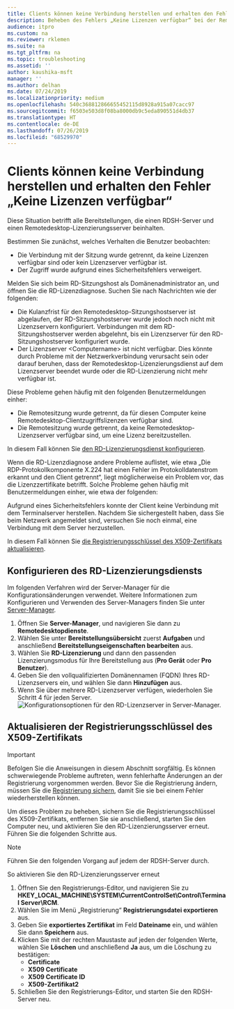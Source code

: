 ```yaml
---
title: Clients können keine Verbindung herstellen und erhalten den Fehler „Keine Lizenzen verfügbar“
description: Beheben des Fehlers „Keine Lizenzen verfügbar“ bei der Remotedesktopverbindung
audience: itpro
ms.custom: na
ms.reviewer: rklemen
ms.suite: na
ms.tgt_pltfrm: na
ms.topic: troubleshooting
ms.assetid: ''
author: kaushika-msft
manager: ''
ms.author: delhan
ms.date: 07/24/2019
ms.localizationpriority: medium
ms.openlocfilehash: 540c368812866655452115d8928a915a07cacc97
ms.sourcegitcommit: f6503e503d8f08ba8000db9c5eda890551d4db37
ms.translationtype: HT
ms.contentlocale: de-DE
ms.lasthandoff: 07/26/2019
ms.locfileid: "68529970"
---
```

# <a name="clients-cant-connect-and-see-no-licenses-available-error"></a>Clients können keine Verbindung herstellen und erhalten den Fehler „Keine Lizenzen verfügbar“

Diese Situation betrifft alle Bereitstellungen, die einen RDSH-Server und einen Remotedesktop-Lizenzierungsserver beinhalten.

Bestimmen Sie zunächst, welches Verhalten die Benutzer beobachten:

- Die Verbindung mit der Sitzung wurde getrennt, da keine Lizenzen verfügbar sind oder kein Lizenzserver verfügbar ist.
- Der Zugriff wurde aufgrund eines Sicherheitsfehlers verweigert.

Melden Sie sich beim RD-Sitzungshost als Domänenadministrator an, und öffnen Sie die RD-Lizenzdiagnose. Suchen Sie nach Nachrichten wie der folgenden:

  - Die Kulanzfrist für den Remotedesktop-Sitzungshostserver ist abgelaufen, der RD-Sitzungshostserver wurde jedoch noch nicht mit Lizenzservern konfiguriert. Verbindungen mit dem RD-Sitzungshostserver werden abgelehnt, bis ein Lizenzserver für den RD-Sitzungshostserver konfiguriert wurde.
  - Der Lizenzserver \<Computername\> ist nicht verfügbar. Dies könnte durch Probleme mit der Netzwerkverbindung verursacht sein oder darauf beruhen, dass der Remotedesktop-Lizenzierungsdienst auf dem Lizenzserver beendet wurde oder die RD-Lizenzierung nicht mehr verfügbar ist.

Diese Probleme gehen häufig mit den folgenden Benutzermeldungen einher:

  - Die Remotesitzung wurde getrennt, da für diesen Computer keine Remotedesktop-Clientzugriffslizenzen verfügbar sind.
  - Die Remotesitzung wurde getrennt, da keine Remotedesktop-Lizenzserver verfügbar sind, um eine Lizenz bereitzustellen.

In diesem Fall können Sie [den RD-Lizenzierungsdienst konfigurieren](#configure-the-rd-licensing-service).

Wenn die RD-Lizenzdiagnose andere Probleme auflistet, wie etwa „Die RDP-Protokollkomponente X.224 hat einen Fehler im Protokolldatenstrom erkannt und den Client getrennt“, liegt möglicherweise ein Problem vor, das die Lizenzzertifikate betrifft. Solche Probleme gehen häufig mit Benutzermeldungen einher, wie etwa der folgenden:

Aufgrund eines Sicherheitsfehlers konnte der Client keine Verbindung mit dem Terminalserver herstellen. Nachdem Sie sichergestellt haben, dass Sie beim Netzwerk angemeldet sind, versuchen Sie noch einmal, eine Verbindung mit dem Server herzustellen.

In diesem Fall können Sie [die Registrierungsschlüssel des X509-Zertifikats aktualisieren](#refresh-the-x509-certificate-registry-keys).

## <a name="configure-the-rd-licensing-service"></a>Konfigurieren des RD-Lizenzierungsdiensts

Im folgenden Verfahren wird der Server-Manager für die Konfigurationsänderungen verwendet. Weitere Informationen zum Konfigurieren und Verwenden des Server-Managers finden Sie unter [Server-Manager](../../../administration/server-manager/server-manager.md).

1. Öffnen Sie **Server-Manager**, und navigieren Sie dann zu **Remotedesktopdienste**.
2. Wählen Sie unter **Bereitstellungsübersicht** zuerst **Aufgaben** und anschließend **Bereitstellungseigenschaften bearbeiten** aus.
3. Wählen Sie **RD-Lizenzierung** und dann den passenden Lizenzierungsmodus für Ihre Bereitstellung aus (**Pro Gerät** oder **Pro Benutzer**).
4. Geben Sie den vollqualifizierten Domänennamen (FQDN) Ihres RD-Lizenzservers ein, und wählen Sie dann **Hinzufügen** aus.
5. Wenn Sie über mehrere RD-Lizenzserver verfügen, wiederholen Sie Schritt 4 für jeden Server. 
    ![Konfigurationsoptionen für den RD-Lizenzserver in Server-Manager.](../media/troubleshoot-remote-desktop-connections/RDLicensing_Configure.png)

## <a name="refresh-the-x509-certificate-registry-keys"></a>Aktualisieren der Registrierungsschlüssel des X509-Zertifikats

> [!IMPORTANT]  
> Befolgen Sie die Anweisungen in diesem Abschnitt sorgfältig. Es können schwerwiegende Probleme auftreten, wenn fehlerhafte Änderungen an der Registrierung vorgenommen werden. Bevor Sie die Registrierung ändern, müssen Sie die [Registrierung sichern](https://support.microsoft.com/help/322756), damit Sie sie bei einem Fehler wiederherstellen können.

Um dieses Problem zu beheben, sichern Sie die Registrierungsschlüssel des X509-Zertifikats, entfernen Sie sie anschließend, starten Sie den Computer neu, und aktivieren Sie den RD-Lizenzierungsserver erneut. Führen Sie die folgenden Schritte aus.

> [!NOTE]
> Führen Sie den folgenden Vorgang auf jedem der RDSH-Server durch.

So aktivieren Sie den RD-Lizenzierungsserver erneut

1. Öffnen Sie den Registrierungs-Editor, und navigieren Sie zu **HKEY\_LOCAL\_MACHINE\\SYSTEM\\CurrentControlSet\\Control\\Terminal Server\\RCM**.
2. Wählen Sie im Menü „Registrierung“ **Registrierungsdatei exportieren** aus.
3. Geben Sie **exportiertes Zertifikat** im Feld **Dateiname** ein, und wählen Sie dann **Speichern** aus.
4. Klicken Sie mit der rechten Maustaste auf jeden der folgenden Werte, wählen Sie **Löschen** und anschließend **Ja** aus, um die Löschung zu bestätigen:  
      - **Certificate**
      - **X509 Certificate**
      - **X509 Certificate ID**
      - **X509-Zertifikat2**
5. Schließen Sie den Registrierungs-Editor, und starten Sie den RDSH-Server neu.